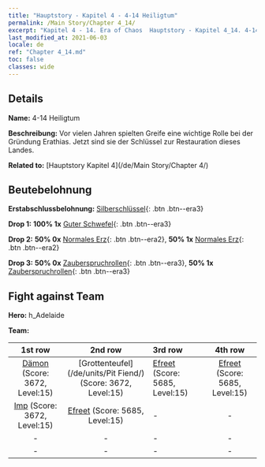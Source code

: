 ```yaml
---
title: "Hauptstory - Kapitel 4 - 4-14 Heiligtum"
permalink: /Main Story/Chapter 4_14/
excerpt: "Kapitel 4 - 14. Era of Chaos  Hauptstory - Kapitel 4_14. 4-14 Heiligtum"
last_modified_at: 2021-06-03
locale: de
ref: "Chapter 4_14.md"
toc: false
classes: wide
---
```


## Details

 **Name:** 4-14 Heiligtum

 **Beschreibung:** Vor vielen Jahren spielten Greife eine wichtige Rolle bei der Gründung Erathias. Jetzt sind sie der Schlüssel zur Restauration dieses Landes.

 **Related to:** [Hauptstory Kapitel 4](/de/Main Story/Chapter 4/)

## Beutebelohnung

 **Erstabschlussbelohnung:** [Silberschlüssel](/ItemsDE/con_693/){: .btn .btn--era3}

 **Drop 1:** **100% 1x** [Guter Schwefel](/ItemsDE/mat_15/){: .btn .btn--era3}

 **Drop 2:** **50% 0x** [Normales Erz](/ItemsDE/mat_6/){: .btn .btn--era2}, **50% 1x** [Normales Erz](/ItemsDE/mat_6/){: .btn .btn--era2}

 **Drop 3:** **50% 0x** [Zauberspruchrollen](/ItemsDE/con_694/){: .btn .btn--era3}, **50% 1x** [Zauberspruchrollen](/ItemsDE/con_694/){: .btn .btn--era3}


## Fight against Team
 **Hero:** h_Adelaide

 **Team:**


  | 1st row | 2nd row | 3rd row | 4th row |
  |:----:|:----:|:----|:----:|
  | [Dämon](/de/units/Demon/) (Score: 3672, Level:15)  | [Grottenteufel](/de/units/Pit Fiend/) (Score: 3672, Level:15)  | [Efreet](/de/units/Efreeti/) (Score: 5685, Level:15)  | [Efreet](/de/units/Efreeti/) (Score: 5685, Level:15)  |
  | [Imp](/de/units/Imp/) (Score: 3672, Level:15)  | [Efreet](/de/units/Efreeti/) (Score: 5685, Level:15)  | - | - |
  | - | - | - | - |
  | - | - | - | - |


